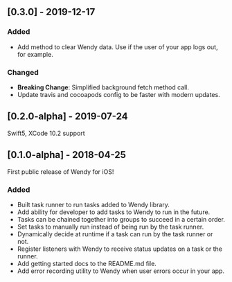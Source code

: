 ## [0.3.0] - 2019-12-17

### Added
- Add method to clear Wendy data. Use if the user of your app logs out, for example. 

### Changed
- **Breaking Change**: Simplified background fetch method call. 
- Update travis and cocoapods config to be faster with modern updates. 

## [0.2.0-alpha] - 2019-07-24

Swift5, XCode 10.2 support

## [0.1.0-alpha] - 2018-04-25
First public release of Wendy for iOS! 

### Added
- Built task runner to run tasks added to Wendy library.
- Add ability for developer to add tasks to Wendy to run in the future.
- Tasks can be chained together into groups to succeed in a certain order. 
- Set tasks to manually run instead of being run by the task runner.
- Dynamically decide at runtime if a task can run by the task runner or not.
- Register listeners with Wendy to receive status updates on a task or the runner.
- Add getting started docs to the README.md file.
- Add error recording utility to Wendy when user errors occur in your app.

